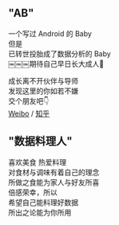 ## "AB"
一个写过 Android 的 Baby  
但是  
已转世投胎成了数据分析的 Baby  
￼￼￼期待自己早日长大成人🤣

成长离不开伙伴与导师  
发现这里的你如若不嫌  
交个朋友吧👇  
[Weibo](https://weibo.com/androidbaaaby) / [知乎](https://zhihu.com/people/androidbaaaby)

## "数据料理人"
喜欢美食 热爱料理  
对食材与调味有着自己的理念  
所做之食能为家人与好友所喜  
倍感荣幸，所以  
希望自己能料理好数据  
所出之论能为你所用
